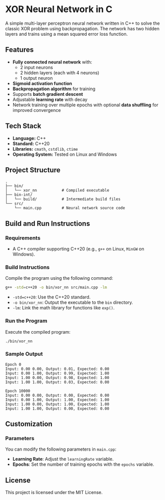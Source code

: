 # XOR Neural Network in C

A simple multi-layer perceptron neural network written in C++ to solve the classic XOR problem using backpropagation. The network has two hidden layers and trains using a mean squared error loss function.

## Features

- **Fully connected neural network** with:
  - 2 input neurons
  - 2 hidden layers (each with 4 neurons)
  - 1 output neuron
- **Sigmoid activation function**
- **Backpropagation algorithm** for training
- Supports **batch gradient descent**
- Adjustable **learning rate** with decay
- Network training over multiple epochs with optional **data shuffling** for improved convergence

## Tech Stack

- **Language:** C++
- **Standard:** C++20
- **Libraries:** `cmath`, `cstdlib`, `ctime`
- **Operating System:** Tested on Linux and Windows

## Project Structure

```
.
├── bin/
│   └── xor_nn           # Compiled executable
├── bin-int/
│   └── build/           # Intermediate build files
└── src/
    └── main.cpp         # Neural network source code
```

## Build and Run Instructions

### Requirements

- A C++ compiler supporting C++20 (e.g., `g++` on Linux, `MinGW` on Windows).

### Build Instructions

Compile the program using the following command:

```bash
g++ -std=c++20 -o bin/xor_nn src/main.cpp -lm
```

- `-std=c++20`: Use the C++20 standard.
- `-o bin/xor_nn`: Output the executable to the `bin` directory.
- `-lm`: Link the math library for functions like `exp()`.

### Run the Program

Execute the compiled program:

```bash
./bin/xor_nn
```

### Sample Output

```
Epoch 0
Input: 0.00 0.00, Output: 0.01, Expected: 0.00
Input: 0.00 1.00, Output: 0.99, Expected: 1.00
Input: 1.00 0.00, Output: 0.98, Expected: 1.00
Input: 1.00 1.00, Output: 0.03, Expected: 0.00

Epoch 10000
Input: 0.00 0.00, Output: 0.00, Expected: 0.00
Input: 0.00 1.00, Output: 1.00, Expected: 1.00
Input: 1.00 0.00, Output: 1.00, Expected: 1.00
Input: 1.00 1.00, Output: 0.00, Expected: 0.00
```

## Customization

### Parameters

You can modify the following parameters in `main.cpp`:

- **Learning Rate**: Adjust the `learningRate` variable.
- **Epochs**: Set the number of training epochs with the `epochs` variable.

## License

This project is licensed under the MIT License.
